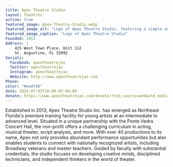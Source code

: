 ```yaml
---
title: Apex Theatre Studio
layout: theatres
active: true
featured_image: Apex-Theatre-Studio.webp
featured_image_alt: "Logo of Apex Theatre Studio, featuring a simple and modern design with the name 'APEX' in bold white letters on a vibrant red background, accompanied by a multicolored stripe on the left side, representing the studio's dynamic and creative approach to theatre."
featured_image_caption: "Logo of Apex Theatre Studio" 
Founded: 2013
Address: |
    425 West Town Place, Unit 112
    St. Augustine, FL 32092
Socials:
  Facebook: apextheatrejax
  Twitter: apextheatrejax
  Instagram: apextheatrejax
  Website: http://www.apextheatrejax.com
Phone: 
color: "#ea4748"
date: 2024-07-02T18:04:02-04:00
donate: https://www.apextheatrejax.com/donate/?utm_source=web&utm_medium=jaxplays&utm_campaign=donate_btn
---
```

Established in 2013, Apex Theatre Studio Inc. has emerged as Northeast Florida's premiere training facility for young artists at an intermediate to advanced level. Situated in a unique partnership with the Ponte Vedra Concert Hall, the non-profit offers a challenging curriculum in acting, musical theater, script analysis, and more. With over 40 productions to its name, Apex not only provides abundant performance opportunities but also enables students to connect with nationally recognized artists, including Broadway veterans and master teachers. Guided by faculty with substantial credentials, the studio focuses on developing creative minds, disciplined technicians, and independent thinkers in the world of theater.